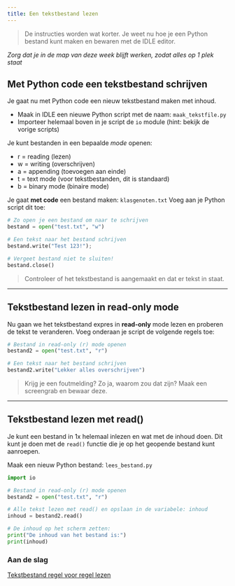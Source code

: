 ```yaml
---
title: Een tekstbestand lezen
---
```


> De instructies worden wat korter.
Je weet nu hoe je een Python bestand kunt maken en bewaren met de IDLE editor. 

*Zorg dat je in de map van deze week blijft werken, zodat alles op 1 plek staat*

## Met Python code een tekstbestand schrijven
Je gaat nu met Python code een nieuw tekstbestand maken met inhoud.

- Maak in IDLE een nieuwe Python script met de naam: `maak_tekstfile.py`
- Importeer helemaal boven in je script de `io` module (hint: bekijk de vorige scripts)

Je kunt bestanden in een bepaalde *mode* openen: 
- r = reading (lezen)
- w = writing (overschrijven)
- a = appending (toevoegen aan einde)
- t = text mode (voor tekstbestanden, dit is standaard)
- b = binary mode (binaire mode)

Je gaat **met code** een bestand maken: `klasgenoten.txt`
Voeg aan je Python script dit toe:

```python
# Zo open je een bestand om naar te schrijven 
bestand = open("test.txt", "w")

# Een tekst naar het bestand schrijven
bestand.write("Test 123!");  

# Vergeet bestand niet te sluiten!
bestand.close()
```

> Controleer of het tekstbestand is aangemaakt en dat er tekst in staat.

---

## Tekstbestand lezen in read-only mode
Nu gaan we het tekstbestand expres in **read-only** mode lezen en proberen de tekst te veranderen.
Voeg onderaan je script de volgende regels toe:

```python
# Bestand in read-only (r) mode openen
bestand2 = open("test.txt", "r")

# Een tekst naar het bestand schrijven
bestand2.write("Lekker alles overschrijven")
```

> Krijg je een foutmelding? Zo ja, waarom zou dat zijn? 
> Maak een screengrab en bewaar deze. 

---

## Tekstbestand lezen met read()
Je kunt een bestand in 1x helemaal inlezen en wat met de inhoud doen.
Dit kunt je doen met de `read()` functie die je op het geopende bestand kunt aanroepen.

Maak een nieuw Python bestand: `lees_bestand.py` 

```python
import io

# Bestand in read-only (r) mode openen
bestand2 = open("test.txt", "r")

# Alle tekst lezen met read() en opslaan in de variabele: inhoud
inhoud = bestand2.read()

# De inhoud op het scherm zetten:
print("De inhoud van het bestand is:")
print(inhoud)

```


### Aan de slag
[Tekstbestand regel voor regel lezen](../04-read-lines)


